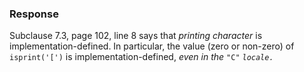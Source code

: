 ### Response

Subclause 7.3, page 102, line 8 says that *printing character* is
implementation-defined. In particular, the value (zero or non-zero) of
`isprint('[')` is implementation-defined, *even in the* `"C"` *`locale.`*
